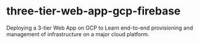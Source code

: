 # three-tier-web-app-gcp-firebase
Deploying a 3-tier Web App on GCP to Learn end-to-end provisioning and management of infrastructure on a major cloud platform.
